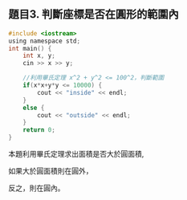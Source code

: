 題目3. 判斷座標是否在圓形的範圍內
---
```C
#include <iostream>  
using namespace std; 
int main() {  
    int x, y;
    cin >> x >> y;

    //利用畢氏定理 x^2 + y^2 <= 100^2，判斷範圍
    if(x*x+y*y <= 10000) {  
        cout << "inside" << endl;     
    }  
    else {  
        cout << "outside" << endl;  
    }  
    return 0;  
}  
```
本題利用畢氏定理求出面積是否大於圓面積,

如果大於圓面積則在圓外，

反之，則在圓內。
